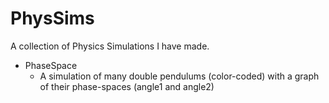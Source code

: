 # PhysSims
A collection of Physics Simulations I have made.

- PhaseSpace
    - A simulation of many double pendulums (color-coded) with a graph of their phase-spaces (angle1 and angle2)